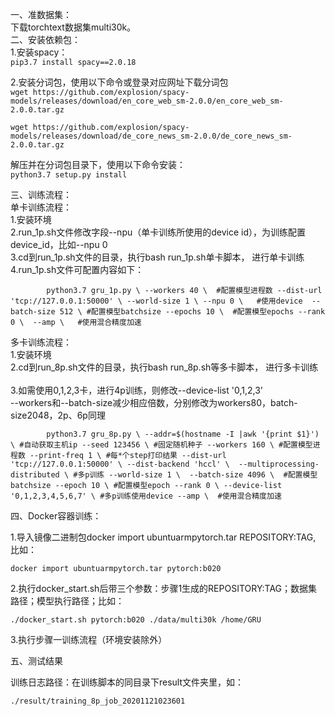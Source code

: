 一、准数据集：<br>
下载torchtext数据集multi30k。<br>
二、安装依赖包：<br>
1.安装spacy：<br>
`pip3.7 install spacy==2.0.18`

2.安装分词包，使用以下命令或登录对应网址下载分词包<br>
`wget https://github.com/explosion/spacy-models/releases/download/en_core_web_sm-2.0.0/en_core_web_sm-2.0.0.tar.gz`

`wget https://github.com/explosion/spacy-models/releases/download/de_core_news_sm-2.0.0/de_core_news_sm-2.0.0.tar.gz`

解压并在分词包目录下，使用以下命令安装：<br>
`python3.7 setup.py install`

三、训练流程：<br>
单卡训练流程：<br>
	1.安装环境<br>
	2.run_1p.sh文件修改字段--npu（单卡训练所使用的device id），为训练配置device_id，比如--npu 0<br>
	3.cd到run_1p.sh文件的目录，执行bash run_1p.sh单卡脚本， 进行单卡训练<br>
	4.run_1p.sh文件可配置内容如下：
	
`        python3.7 gru_1p.py \
            --workers 40 \  #配置模型进程数
            --dist-url 'tcp://127.0.0.1:50000' \
            --world-size 1 \
            --npu 0 \   #使用device 
            --batch-size 512 \ #配置模型batchsize
            --epochs 10 \  #配置模型epochs
            --rank 0 \ 
            --amp \   #使用混合精度加速`
                
多卡训练流程：<br>
	1.安装环境<br>
	2.cd到run_8p.sh文件的目录，执行bash run_8p.sh等多卡脚本， 进行多卡训练<br>	
	3.如需使用0,1,2,3卡，进行4p训练，则修改--device-list '0,1,2,3'<br>
	--workers和--batch-size减少相应倍数，分别修改为workers80，batch-size2048，2p、6p同理
	
`        python3.7 gru_8p.py \
            --addr=$(hostname -I |awk '{print $1}') \ #自动获取主机ip
            --seed 123456 \ #固定随机种子
            --workers 160 \ #配置模型进程数
            --print-freq 1 \ #每*个step打印结果
            --dist-url 'tcp://127.0.0.1:50000' \
            --dist-backend 'hccl' \ 
            --multiprocessing-distributed \ #多p训练
            --world-size 1 \ 
            --batch-size 4096 \  #配置模型batchsize
            --epoch 10 \ #配置模型epoch
            --rank 0 \
            --device-list '0,1,2,3,4,5,6,7' \ #多p训练使用device
            --amp \  #使用混合精度加速`
    	
四、Docker容器训练：

1.导入镜像二进制包docker import ubuntuarmpytorch.tar REPOSITORY:TAG, 比如：

    docker import ubuntuarmpytorch.tar pytorch:b020
2.执行docker_start.sh后带三个参数：步骤1生成的REPOSITORY:TAG；数据集路径；模型执行路径；比如：

    ./docker_start.sh pytorch:b020 ./data/multi30k /home/GRU
3.执行步骤一训练流程（环境安装除外）

五、测试结果

训练日志路径：在训练脚本的同目录下result文件夹里，如：

    ./result/training_8p_job_20201121023601